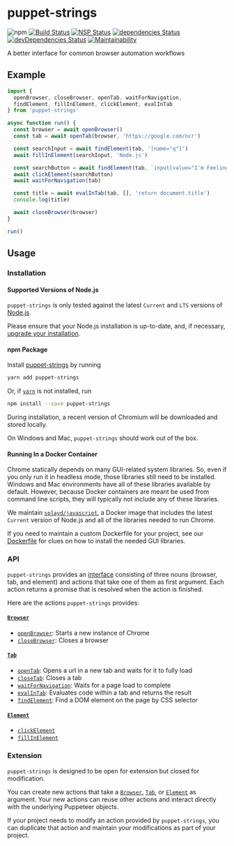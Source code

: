 # puppet-strings
![npm](https://img.shields.io/npm/v/puppet-strings.svg)
[![Build Status](https://travis-ci.org/splayd/puppet-strings.svg?branch=master)](https://travis-ci.org/splayd/puppet-strings)
[![NSP Status](https://nodesecurity.io/orgs/vinsonchuong/projects/4f857d37-b9cf-4c54-a335-b8a2b1c1157f/badge)](https://nodesecurity.io/orgs/vinsonchuong/projects/4f857d37-b9cf-4c54-a335-b8a2b1c1157f)
[![dependencies Status](https://david-dm.org/splayd/puppet-strings/status.svg)](https://david-dm.org/splayd/puppet-strings)
[![devDependencies Status](https://david-dm.org/splayd/puppet-strings/dev-status.svg)](https://david-dm.org/splayd/puppet-strings?type=dev)
[![Maintainability](https://api.codeclimate.com/v1/badges/7c6c8bbe130e1e1dc161/maintainability)](https://codeclimate.com/github/splayd/puppet-strings/maintainability)

A better interface for common browser automation workflows

## Example
```js
import {
  openBrowser, closeBrowser, openTab, waitForNavigation,
  findElement, fillInElement, clickElement, evalInTab
} from 'puppet-strings'

async function run() {
  const browser = await openBrowser()
  const tab = await openTab(browser, 'https://google.com/ncr')

  const searchInput = await findElement(tab, '[name="q"]')
  await fillInElement(searchInput, 'Node.js')

  const searchButton = await findElement(tab, `input[value="I'm Feeling Lucky"]`)
  await clickElement(searchButton)
  await waitForNavigation(tab)

  const title = await evalInTab(tab, [], 'return document.title')
  console.log(title)

  await closeBrowser(browser)
}

run()
```

## Usage

### Installation

#### Supported Versions of Node.js
`puppet-strings` is only tested against the latest `Current` and `LTS` versions
of [Node.js](https://nodejs.org/en/).

Please ensure that your Node.js installation is up-to-date, and, if necessary,
[upgrade your installation](https://nodejs.org/en/download/package-manager/).

#### npm Package
Install [puppet-strings](https://yarnpkg.com/en/package/puppet-strings)
by running

```sh
yarn add puppet-strings
```

Or, if [`yarn`](https://yarnpkg.com/en/) is not installed, run

```sh
npm install --save puppet-strings
```

During installation, a recent version of Chromium will be downloaded and stored
locally.

On Windows and Mac, `puppet-strings` should work out of the box.

#### Running In a Docker Container
Chrome statically depends on many GUI-related system libraries. So, even if you
only run it in headless mode, those libraries still need to be installed.
Windows and Mac environments have all of these libraries available by default.
However, because Docker containers are meant be used from command line scripts,
they will typically not include any of these libraries.

We maintain [`splayd/javascript`](https://hub.docker.com/r/splayd/javascript/),
a Docker image that includes the latest `Current` version of Node.js and all of
the libraries needed to run Chrome.

If you need to maintain a custom Dockerfile for your project, see our 
[Dockerfile](https://github.com/splayd/docker/blob/master/images/javascript/Dockerfile)
for clues on how to install the needed GUI libraries.

### API
`puppet-strings` provides an [interface](interface) consisting of three nouns
(browser, tab, and element) and actions that take one of them as first argument.
Each action returns a promise that is resolved when the action is finished.

Here are the actions `puppet-strings` provides:

#### [`Browser`](interface#browser-object)
* [`openBrowser`](actions/open-browser): Starts a new instance of Chrome
* [`closeBrowser`](actions/close-browser): Closes a browser

#### [`Tab`](interface#tab-object)
* [`openTab`](actions/open-tab): Opens a url in a new tab and waits for it to
  fully load
* [`closeTab`](actions/close-tab): Closes a tab
* [`waitForNavigation`](actions/wait-for-navigation): Waits for a page load to complete
* [`evalInTab`](actions/eval-in-tab): Evaluates code within a tab and returns the result
* [`findElement`](actions/find-element): Find a DOM element on the page by CSS selector

#### [`Element`](interface#element-object)
* [`clickElement`](actions/click-element)
* [`fillInElement`](actions/fill-in-element)

### Extension
`puppet-strings` is designed to be open for extension but closed for
modification.

You can create new actions that take a [`Browser`](interface#browser-object),
[`Tab`](interface#tab-object), or [`Element`](interface#element-object) as
argument. Your new actions can reuse other actions and interact directly with
the underlying Puppeteer objects.

If your project needs to modify an action provided by `puppet-strings`, you can
duplicate that action and maintain your modifications as part of your project.
